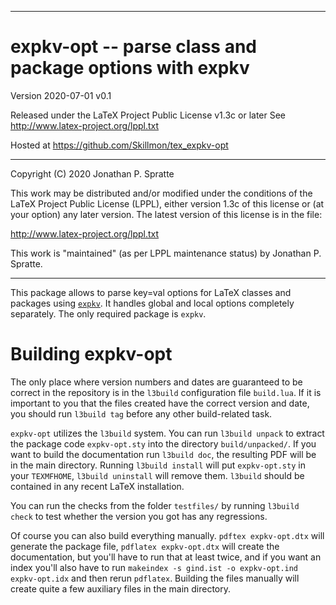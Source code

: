 -------------------------------------------------------------------------------
# expkv-opt -- parse class and package options with expkv

Version 2020-07-01 v0.1

Released under the LaTeX Project Public License v1.3c or later
See http://www.latex-project.org/lppl.txt

Hosted at https://github.com/Skillmon/tex_expkv-opt

-------------------------------------------------------------------------------

Copyright (C) 2020 Jonathan P. Spratte

This  work may be  distributed and/or  modified under  the conditions  of the
LaTeX Project Public License (LPPL),  either version 1.3c  of this license or
(at your option) any later version.  The latest version of this license is in
the file:

  http://www.latex-project.org/lppl.txt

This work is "maintained" (as per LPPL maintenance status) by
  Jonathan P. Spratte.

-------------------------------------------------------------------------------

This package allows to parse key=val options for LaTeX classes and packages
using [`expkv`](https://github.com/Skillmon/tex_expkv). It handles global and
local options completely separately. The only required package is `expkv`.

# Building expkv-opt

The only place where version numbers and dates are guaranteed to be correct in
the repository is in the `l3build` configuration file `build.lua`. If it is
important to you that the files created have the correct version and date, you
should run `l3build tag` before any other build-related task.

`expkv-opt` utilizes the `l3build` system. You can run `l3build unpack` to
extract the package code `expkv-opt.sty` into the directory `build/unpacked/`.
If you want to build the documentation run `l3build doc`, the resulting PDF will
be in the main directory. Running `l3build install` will put `expkv-opt.sty` in
your `TEXMFHOME`, `l3build uninstall` will remove them. `l3build` should be
contained in any recent LaTeX installation.

You can run the checks from the folder `testfiles/` by running `l3build check`
to test whether the version you got has any regressions.

Of course you can also build everything manually. `pdftex expkv-opt.dtx` will
generate the package file, `pdflatex expkv-opt.dtx` will create the
documentation, but you'll have to run that at least twice, and if you want an
index you'll also have to run `makeindex -s gind.ist -o expkv-opt.ind
expkv-opt.idx` and then rerun `pdflatex`. Building the files manually will
create quite a few auxiliary files in the main directory.

